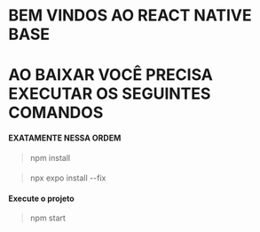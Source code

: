 # BEM VINDOS AO REACT NATIVE BASE

# AO BAIXAR VOCÊ PRECISA EXECUTAR OS SEGUINTES COMANDOS
#### EXATAMENTE NESSA ORDEM

> npm install
####
> npx expo install --fix

#### Execute o projeto
> npm start
